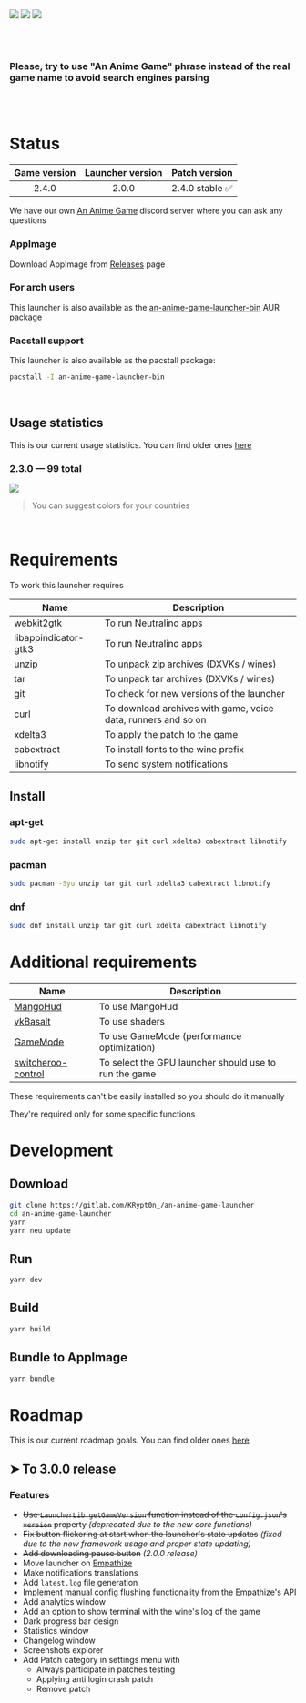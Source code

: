 <img src="repository/pics/logo.jpg">

<img src="repository/pics/launcher-main.png">

<img src="repository/pics/launcher-settings.png">

<br><br>

### Please, try to use "An Anime Game" phrase instead of the real game name to avoid search engines parsing

<br><br>

# Status

| Game version | Launcher version | Patch version |
| :---: | :---: | :---: |
| 2.4.0 | 2.0.0 | 2.4.0 stable ✅ |

We have our own [An Anime Game](https://discord.gg/ck37X6UWBp) discord server where you can ask any questions

### AppImage

Download AppImage from [Releases](https://gitlab.com/KRypt0n_/an-anime-game-launcher/-/releases) page

### For arch users

This launcher is also available as the [an-anime-game-launcher-bin](https://aur.archlinux.org/packages/an-anime-game-launcher-bin) AUR package

### Pacstall support

This launcher is also available as the pacstall package:

```zsh
pacstall -I an-anime-game-launcher-bin
```

<br>

## Usage statistics

This is our current usage statistics. You can find older ones [here](repository/pages/STATISTICS.md)

### 2.3.0 — 99 total

<img src="repository/pics/stats/2.3.0.png">

> You can suggest colors for your countries

<br>

# Requirements

To work this launcher requires

| Name | Description |
| --- | --- |
| webkit2gtk | To run Neutralino apps |
| libappindicator-gtk3 | To run Neutralino apps |
| unzip | To unpack zip archives (DXVKs / wines) |
| tar | To unpack tar archives (DXVKs / wines) |
| git | To check for new versions of the launcher |
| curl | To download archives with game, voice data, runners and so on |
| xdelta3 | To apply the patch to the game |
| cabextract | To install fonts to the wine prefix |
| libnotify | To send system notifications |

## Install

### apt-get

```sh
sudo apt-get install unzip tar git curl xdelta3 cabextract libnotify
```

### pacman

```sh
sudo pacman -Syu unzip tar git curl xdelta3 cabextract libnotify
```

### dnf

```sh
sudo dnf install unzip tar git curl xdelta cabextract libnotify
```

# Additional requirements

| Name | Description |
| --- | --- |
| [MangoHud](https://github.com/flightlessmango/MangoHud) | To use MangoHud |
| [vkBasalt](https://github.com/DadSchoorse/vkBasalt) | To use shaders |
| [GameMode](https://github.com/FeralInteractive/gamemode) | To use GameMode (performance optimization) |
| [switcheroo-control](https://gitlab.freedesktop.org/hadess/switcheroo-control/) | To select the GPU launcher should use to run the game |

These requirements can't be easily installed so you should do it manually

They're required only for some specific functions

# Development

## Download

```sh
git clone https://gitlab.com/KRypt0n_/an-anime-game-launcher
cd an-anime-game-launcher
yarn
yarn neu update
```

## Run

```sh
yarn dev
```

## Build

```sh
yarn build
```

## Bundle to AppImage

```sh
yarn bundle
```

# Roadmap

This is our current roadmap goals. You can find older ones [here](repository/pages/ROADMAP.md)

## ➤ To 3.0.0 release

### Features

* <s>Use `LauncherLib.getGameVersion` function instead of the `config.json`'s `version` property</s> *(deprecated due to the new core functions)*
* <s>Fix button flickering at start when the launcher's state updates</s> *(fixed due to the new framework usage and proper state updating)*
* <s>Add downloading pause button</s> *(2.0.0 release)*
* Move launcher on [Empathize](https://github.com/empathizejs/framework)
* Make notifications translations
* Add `latest.log` file generation
* Implement manual config flushing functionality from the Empathize's API
* Add analytics window
* Add an option to show terminal with the wine's log of the game
* Dark progress bar design
* Statistics window
* Changelog window
* Screenshots explorer
* Add Patch category in settings menu with
  - Always participate in patches testing
  - Applying anti login crash patch
  - Remove patch
